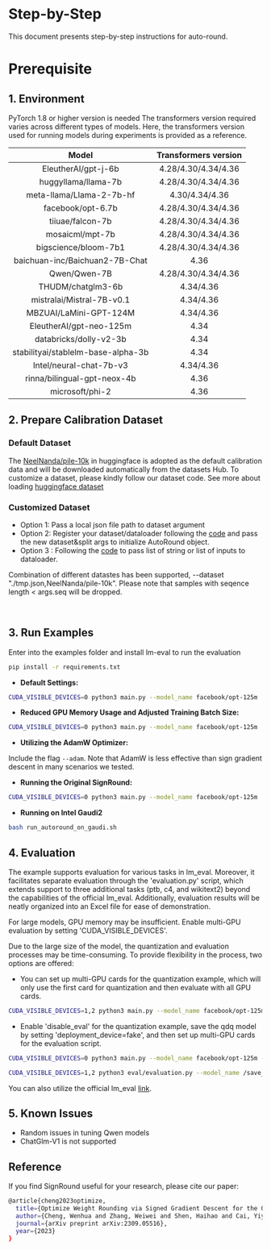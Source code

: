 Step-by-Step
============

This document presents step-by-step instructions for auto-round.

# Prerequisite

## 1. Environment

PyTorch 1.8 or higher version is needed
The transformers version required varies across different types of models. Here, the transformers version used for running models during experiments is provided as a reference.

| Model | Transformers version |
|  :----: | :----: |
| EleutherAI/gpt-j-6b | 4.28/4.30/4.34/4.36 |
| huggyllama/llama-7b | 4.28/4.30/4.34/4.36 |
| meta-llama/Llama-2-7b-hf | 4.30/4.34/4.36 |
| facebook/opt-6.7b | 4.28/4.30/4.34/4.36 |
| tiiuae/falcon-7b | 4.28/4.30/4.34/4.36 |
| mosaicml/mpt-7b | 4.28/4.30/4.34/4.36 |
| bigscience/bloom-7b1 | 4.28/4.30/4.34/4.36 |
| baichuan-inc/Baichuan2-7B-Chat | 4.36 |
| Qwen/Qwen-7B | 4.28/4.30/4.34/4.36 |
| THUDM/chatglm3-6b | 4.34/4.36 |
| mistralai/Mistral-7B-v0.1 | 4.34/4.36 |
| MBZUAI/LaMini-GPT-124M | 4.34/4.36 |
| EleutherAI/gpt-neo-125m | 4.34 |
| databricks/dolly-v2-3b | 4.34 |
| stabilityai/stablelm-base-alpha-3b | 4.34 |
| Intel/neural-chat-7b-v3 | 4.34/4.36 |
| rinna/bilingual-gpt-neox-4b | 4.36 |
| microsoft/phi-2 | 4.36 |


## 2. Prepare Calibration Dataset

### Default Dataset
The [NeelNanda/pile-10k](https://huggingface.co/datasets/NeelNanda/pile-10k) in huggingface is adopted as the default calibration data and  will be downloaded automatically from the datasets Hub. To customize a dataset, please kindly follow our dataset code.
See more about loading [huggingface dataset](https://huggingface.co/docs/datasets/main/en/quickstart)

### Customized Dataset
- Option 1: Pass a local json file path to dataset argument
- Option 2: Register your dataset/dataloader following the [code](../../auto_round/calib_dataset.py) and pass the new dataset&split args to initialize AutoRound object.
- Option 3 : Following the [code](./main_customized_data.py) to pass list of string or list of inputs to dataloader.

Combination of different datastes has been supported, --dataset "./tmp.json,NeelNanda/pile-10k". Please note that samples with seqence length < args.seq will be dropped.

<br />

## 3. Run Examples
Enter into the examples folder and install lm-eval to run the evaluation
```bash
pip install -r requirements.txt
```

- **Default Settings:**
```bash
CUDA_VISIBLE_DEVICES=0 python3 main.py --model_name facebook/opt-125m  --bits 4 --group_size -1  --use_quant_input
```
- **Reduced GPU Memory Usage and Adjusted Training Batch Size:**
```bash
CUDA_VISIBLE_DEVICES=0 python3 main.py --model_name facebook/opt-125m  --bits 4 --group_size -1  --train_bs 1 --gradient_accumulate_steps 8
```
- **Utilizing the AdamW Optimizer:**

Include the flag `--adam`. Note that AdamW is less effective than sign gradient descent in many scenarios we tested.

- **Running the Original SignRound:**
```bash
CUDA_VISIBLE_DEVICES=0 python3 main.py --model_name facebook/opt-125m  --bits 4 --group_size -1 --iters 400 --lr 0.0025 --disable_minmax_tuning
```


- **Running on Intel Gaudi2**
```bash
bash run_autoround_on_gaudi.sh 
```



## 4. Evaluation
The example supports evaluation for various tasks in lm_eval. Moreover, it facilitates separate evaluation through the 'evaluation.py' script, which extends support to three additional tasks (ptb, c4, and wikitext2) beyond the capabilities of the official lm_eval. Additionally, evaluation results will be neatly organized into an Excel file for ease of demonstration.

For large models, GPU memory may be insufficient. Enable multi-GPU evaluation by setting 'CUDA_VISIBLE_DEVICES'.

Due to the large size of the model, the quantization and evaluation processes may be time-consuming. To provide flexibility in the process, two options are offered:

- You can set up multi-GPU cards for the quantization example, which will only use the first card for quantization and then evaluate with all GPU cards.
```bash
CUDA_VISIBLE_DEVICES=1,2 python3 main.py --model_name facebook/opt-125m --amp --bits 4 --group_size -1 --deployment_device fake,cpu --output_dir /save_model_path/
```

- Enable 'disable_eval' for the quantization example, save the qdq model by setting 'deployment_device=fake', and then set up multi-GPU cards for the evaluation script.
```bash
CUDA_VISIBLE_DEVICES=0 python3 main.py --model_name facebook/opt-125m --amp --bits 4 --group_size -1 --disable_eval --deployment_device fake --output_dir /save_model_path/

CUDA_VISIBLE_DEVICES=1,2 python3 eval/evaluation.py --model_name /save_model_path/ --eval_bs 8 --tasks mmlu,lambada_openai,ptb --excel_path /result_excel/save_path/
```

You can also utilize the official lm_eval [link](https://github.com/EleutherAI/lm-evaluation-harness/tree/main?tab=readme-ov-file#basic-usage).

## 5. Known Issues
* Random issues in tuning Qwen models
* ChatGlm-V1 is not supported


## Reference
If you find SignRound useful for your research, please cite our paper:
```bash
@article{cheng2023optimize,
  title={Optimize Weight Rounding via Signed Gradient Descent for the Quantization of LLMs},
  author={Cheng, Wenhua and Zhang, Weiwei and Shen, Haihao and Cai, Yiyang and He, Xin and Lv, Kaokao},
  journal={arXiv preprint arXiv:2309.05516},
  year={2023}
}
```





